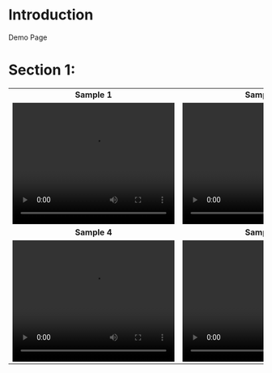 # Introduction
Demo Page

# Section 1:

<table>
  <tr>
    <td style="text-align: center;"><strong>Sample 1</strong></td>
    <td style="text-align: center;"><strong>Sample 2</strong></td>
    <td style="text-align: center;"><strong>Sample 3</strong></td>
  </tr>
  <tr>
    <td>
      <video width="320" height="240" controls>
        <source src="https://wx83.github.io/TeaserDemo/versionA/2n7xgho1gIo/gpt_clip_rank/gpt_clip_rank_demo.mp4" type="video/mp4">
        Your browser does not support the video tag.
      </video>
    </td>
    <td>
      <video width="320" height="240" controls>
        <source src="https://wx83.github.io/TeaserDemo/versionA/2n7xgho1gIo/gpt_transformer_beamsearch/gpt_transformer_beamsearch_demo.mp4" type="video/mp4">
        Your browser does not support the video tag.
      </video>
    </td>
    <td>
      <video width="320" height="240" controls>
        <source src="https://wx83.github.io/TeaserDemo/versionA/2n7xgho1gIo/gpt_transformer_beamsearch_dp/gpt_transformer_beamsearch_dp_demo.mp4" type="video/mp4">
        Your browser does not support the video tag.
      </video>
    </td>
  </tr>
  <tr>
    <td style="text-align: center;"><strong>Sample 4</strong></td>
    <td style="text-align: center;"><strong>Sample 5</strong></td>
    <td style="text-align: center;"><strong>Sample 6</strong></td>
  </tr>
  <tr>
    <td>
      <video width="320" height="240" controls>
        <source src="https://wx83.github.io/TeaserDemo/versionA/2n7xgho1gIo/gpt_transformer_nn_smooth_dp/gpt_transformer_nn_smooth_dp_demo.mp4" type="video/mp4">
        Your browser does not support the video tag.
      </video>
    </td>
    <td>
      <video width="320" height="240" controls>
        <source src="https://wx83.github.io/TeaserDemo/versionA/2n7xgho1gIo/gpt_univtg_rank/gpt_univtg_rank_demo.mp4" type="video/mp4">
        Your browser does not support the video tag.
      </video>
    </td>
    <td>
      <video width="320" height="240" controls>
        <source src="https://wx83.github.io/TeaserDemo/versionA/2n7xgho1gIo/gpt_univtg_title_threshold/gpt_univtg_title_threshold_demo.mp4" type="video/mp4">
        Your browser does not support the video tag.
      </video>
    </td>
  </tr>
</table>

